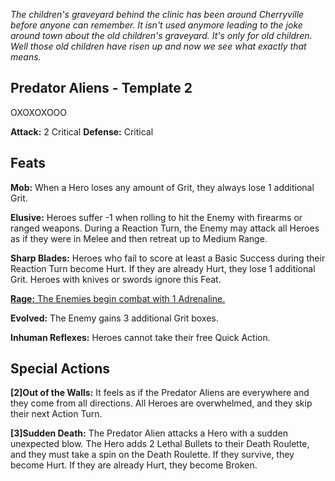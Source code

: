 *The children's graveyard behind the clinic has been around Cherryville before anyone can remember. It isn't used anymore leading to the joke around town about the old children's graveyard. It's only for old children. Well those old children have risen up and now we see what exactly that means.*
## Predator Aliens - Template 2
OXOXOXOOO

**Attack:** 2 Critical
**Defense:** Critical

## Feats
**Mob:** When a Hero loses any amount of Grit, they always lose 1 additional Grit.

**Elusive:** Heroes suffer -1 when rolling to hit the Enemy with firearms or ranged weapons.
During a Reaction Turn, the Enemy may attack all Heroes as if they were in Melee
and then retreat up to Medium Range.

**Sharp Blades:** Heroes who fail to score at least a Basic Success during their Reaction Turn become
Hurt. If they are already Hurt, they lose 1 additional Grit. Heroes with knives or swords ignore this Feat.

<u>**Rage:** The Enemies begin combat with 1 Adrenaline.</u>

**Evolved:** The Enemy gains 3 additional Grit boxes.

**Inhuman Reflexes:** Heroes cannot take their free Quick Action.
## Special Actions
**\[2]Out of the Walls:** It feels as if the Predator Aliens are everywhere and they come from all directions. All Heroes are overwhelmed, and they skip their next Action Turn.

**\[3]Sudden Death:** The Predator Alien attacks a Hero with a sudden unexpected blow.
The Hero adds 2 Lethal Bullets to their Death Roulette, and they must take a spin
on the Death Roulette. If they survive, they become Hurt. If they are already Hurt,
they become Broken.